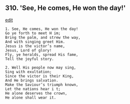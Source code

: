 
## 310.  'See, He comes, He won the day!'
[edit](https://docs.google.com/document/d/1codXdID8f0WfUR%2DsFgVDXip111FMrhYd/edit?mode=html)



    1. See, He comes, He won the day! 
    Go ye forth to meet H im;
    Bring the palm, and strew the way, 
    And with singing greet Him.
    Jesus is the victor’s name,
    Jesus, Lord of glory!
    Fly, ye heralds, spread His fame, 
    Tell the joyful story.

    2. Well His people now may sing,
    Sing with exultation;
    Since the victor is their King,
    And He brings salvation.
    Make the Saviour’s triumph known, 
    Let the nations hear i t;
    He alone deserves the crown,
    He alone shall wear it.
